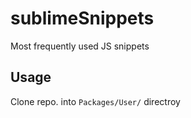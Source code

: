 # sublimeSnippets
Most frequently used JS snippets

## Usage

Clone repo. into `Packages/User/` directroy 
